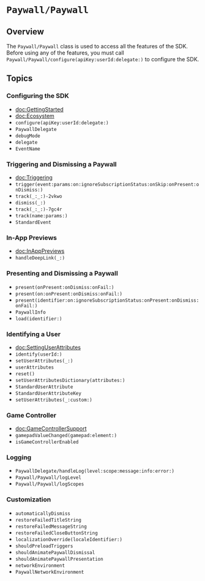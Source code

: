 # ``Paywall/Paywall``

## Overview

The ``Paywall/Paywall`` class is used to access all the features of the SDK. Before using any of the features, you must call ``Paywall/Paywall/configure(apiKey:userId:delegate:)`` to configure the SDK.

## Topics

### Configuring the SDK

- <doc:GettingStarted>
- <doc:Ecosystem>
- ``configure(apiKey:userId:delegate:)``
- ``PaywallDelegate``
- ``debugMode``
- ``delegate``
- ``EventName``

### Triggering and Dismissing a Paywall

- <doc:Triggering>
- ``trigger(event:params:on:ignoreSubscriptionStatus:onSkip:onPresent:onDismiss:)``
- ``track(_:_:)-2vkwo``
- ``dismiss(_:)``
- ``track(_:_:)-7gc4r``
- ``track(name:params:)``
- ``StandardEvent``

### In-App Previews
- <doc:InAppPreviews>
- ``handleDeepLink(_:)``

### Presenting and Dismissing a Paywall

- ``present(onPresent:onDismiss:onFail:)``
- ``present(on:onPresent:onDismiss:onFail:)``
- ``present(identifier:on:ignoreSubscriptionStatus:onPresent:onDismiss:onFail:)``
- ``PaywallInfo``
- ``load(identifier:)``

### Identifying a User

- <doc:SettingUserAttributes>
- ``identify(userId:)``
- ``setUserAttributes(_:)``
- ``userAttributes``
- ``reset()``
- ``setUserAttributesDictionary(attributes:)``
- ``StandardUserAttribute``
- ``StandardUserAttributeKey``
- ``setUserAttributes(_:custom:)``

### Game Controller

- <doc:GameControllerSupport>
- ``gamepadValueChanged(gamepad:element:)``
- ``isGameControllerEnabled``

### Logging

- ``PaywallDelegate/handleLog(level:scope:message:info:error:)``
- ``Paywall/Paywall/logLevel``
- ``Paywall/Paywall/logScopes``

### Customization

- ``automaticallyDismiss``
- ``restoreFailedTitleString``
- ``restoreFailedMessageString``
- ``restoreFailedCloseButtonString``
- ``localizationOverride(localeIdentifier:)``
- ``shouldPreloadTriggers``
- ``shouldAnimatePaywallDismissal``
- ``shouldAnimatePaywallPresentation``
- ``networkEnvironment``
- ``PaywallNetworkEnvironment``
